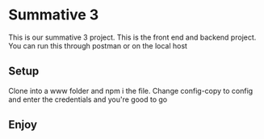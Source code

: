 # Summative 3

This is our summative 3 project. This is the front end and backend project.
You can run this through postman or on the local host

## Setup

Clone into a www folder and npm i the file. Change config-copy to config and enter the credentials and you're good to go

## Enjoy
